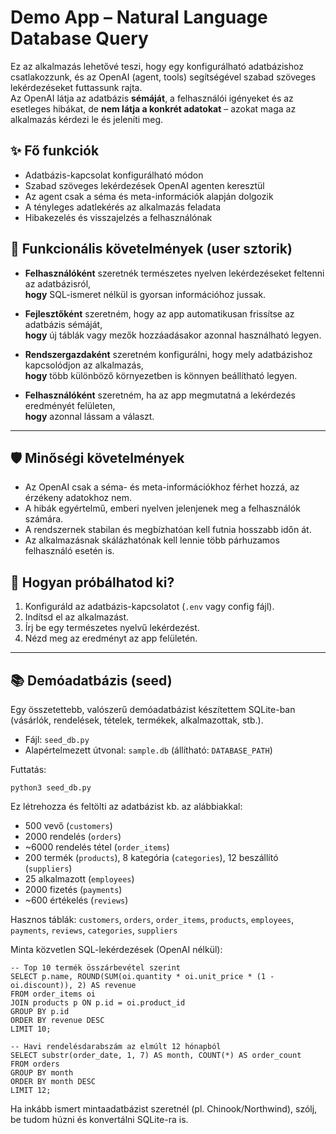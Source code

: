 


# Demo App – Natural Language Database Query

Ez az alkalmazás lehetővé teszi, hogy egy konfigurálható adatbázishoz csatlakozzunk, és az OpenAI (agent, tools) segítségével szabad szöveges lekérdezéseket futtassunk rajta.  
Az OpenAI látja az adatbázis **sémáját**, a felhasználói igényeket és az esetleges hibákat, de **nem látja a konkrét adatokat** – azokat maga az alkalmazás kérdezi le és jeleníti meg.

## ✨ Fő funkciók
- Adatbázis-kapcsolat konfigurálható módon  
- Szabad szöveges lekérdezések OpenAI agenten keresztül  
- Az agent csak a séma és meta-információk alapján dolgozik  
- A tényleges adatlekérés az alkalmazás feladata  
- Hibakezelés és visszajelzés a felhasználónak

## 📌 Funkcionális követelmények (user sztorik)

- **Felhasználóként** szeretnék természetes nyelven lekérdezéseket feltenni az adatbázisról,  
  **hogy** SQL-ismeret nélkül is gyorsan információhoz jussak.

- **Fejlesztőként** szeretném, hogy az app automatikusan frissítse az adatbázis sémáját,  
  **hogy** új táblák vagy mezők hozzáadásakor azonnal használható legyen.

- **Rendszergazdaként** szeretném konfigurálni, hogy mely adatbázishoz kapcsolódjon az alkalmazás,  
  **hogy** több különböző környezetben is könnyen beállítható legyen.

- **Felhasználóként** szeretném, ha az app megmutatná a lekérdezés eredményét felületen,  
  **hogy** azonnal lássam a választ.

---

## 🛡️ Minőségi követelmények

- Az OpenAI csak a séma- és meta-információkhoz férhet hozzá, az érzékeny adatokhoz nem.
- A hibák egyértelmű, emberi nyelven jelenjenek meg a felhasználók számára.
- A rendszernek stabilan és megbízhatóan kell futnia hosszabb időn át.
- Az alkalmazásnak skálázhatónak kell lennie több párhuzamos felhasználó esetén is.

## 🚀 Hogyan próbálhatod ki?
1. Konfiguráld az adatbázis-kapcsolatot (`.env` vagy config fájl).  
2. Indítsd el az alkalmazást.  
3. Írj be egy természetes nyelvű lekérdezést.  
4. Nézd meg az eredményt az app felületén.

---

## 📚 Demóadatbázis (seed)

Egy összetettebb, valószerű demóadatbázist készítettem SQLite-ban (vásárlók, rendelések, tételek, termékek, alkalmazottak, stb.).

- Fájl: `seed_db.py`  
- Alapértelmezett útvonal: `sample.db` (állítható: `DATABASE_PATH`)

Futtatás:

```
python3 seed_db.py
```

Ez létrehozza és feltölti az adatbázist kb. az alábbiakkal:

- 500 vevő (`customers`)
- 2000 rendelés (`orders`)
- ~6000 rendelés tétel (`order_items`)
- 200 termék (`products`), 8 kategória (`categories`), 12 beszállító (`suppliers`)
- 25 alkalmazott (`employees`)
- 2000 fizetés (`payments`)
- ~600 értékelés (`reviews`)

Hasznos táblák: `customers`, `orders`, `order_items`, `products`, `employees`, `payments`, `reviews`, `categories`, `suppliers`

Minta közvetlen SQL-lekérdezések (OpenAI nélkül):

```
-- Top 10 termék összárbevétel szerint
SELECT p.name, ROUND(SUM(oi.quantity * oi.unit_price * (1 - oi.discount)), 2) AS revenue
FROM order_items oi
JOIN products p ON p.id = oi.product_id
GROUP BY p.id
ORDER BY revenue DESC
LIMIT 10;

-- Havi rendelésdarabszám az elmúlt 12 hónapból
SELECT substr(order_date, 1, 7) AS month, COUNT(*) AS order_count
FROM orders
GROUP BY month
ORDER BY month DESC
LIMIT 12;
```

Ha inkább ismert mintaadatbázist szeretnél (pl. Chinook/Northwind), szólj, be tudom húzni és konvertálni SQLite-ra is.
